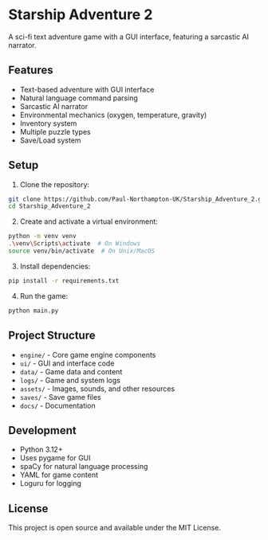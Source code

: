 # Starship Adventure 2

A sci-fi text adventure game with a GUI interface, featuring a sarcastic AI narrator.

## Features

- Text-based adventure with GUI interface
- Natural language command parsing
- Sarcastic AI narrator
- Environmental mechanics (oxygen, temperature, gravity)
- Inventory system
- Multiple puzzle types
- Save/Load system

## Setup

1. Clone the repository:
```bash
git clone https://github.com/Paul-Northampton-UK/Starship_Adventure_2.git
cd Starship_Adventure_2
```

2. Create and activate a virtual environment:
```bash
python -m venv venv
.\venv\Scripts\activate  # On Windows
source venv/bin/activate  # On Unix/MacOS
```

3. Install dependencies:
```bash
pip install -r requirements.txt
```

4. Run the game:
```bash
python main.py
```

## Project Structure

- `engine/` - Core game engine components
- `ui/` - GUI and interface code
- `data/` - Game data and content
- `logs/` - Game and system logs
- `assets/` - Images, sounds, and other resources
- `saves/` - Save game files
- `docs/` - Documentation

## Development

- Python 3.12+
- Uses pygame for GUI
- spaCy for natural language processing
- YAML for game content
- Loguru for logging

## License

This project is open source and available under the MIT License. 